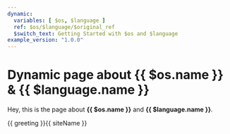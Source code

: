 ```yaml
---
dynamic:
  variables: [ $os, $language ]
  ref: $os/$language/$original_ref
  $switch_text: Getting Started with $os and $language
example_version: "1.0.0"
---
```


# Dynamic page about {{ $os.name }} & {{ $language.name }}

Hey, this is the page about **{{ $os.name }}** and **{{ $language.name }}**.

{{ greeting }}{{ siteName }}
